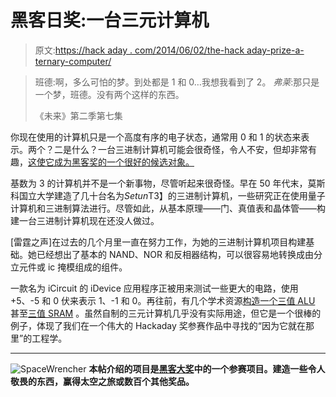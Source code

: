 # 黑客日奖:一台三元计算机

> 原文:[https://hack aday . com/2014/06/02/the-hack aday-prize-a-ternary-computer/](https://hackaday.com/2014/06/02/the-hackaday-prize-a-ternary-computer/)

> 班德:啊，多么可怕的梦。到处都是 1 和 0…我想我看到了 2。
> *弗莱*:那只是一个梦，班德。没有两个这样的东西。
> 
> 《未来》第二季第七集

你现在使用的计算机只是一个高度有序的电子状态，通常用 0 和 1 的状态来表示。两个？二是什么？一台三进制计算机可能会很奇怪，令人不安，但却非常有趣，[这使它成为黑客奖的一个很好的候选对象。](http://hackaday.io/project/1043-Base-3--Ternary-Computer-from-scratch.)

基数为 3 的计算机并不是一个新事物，尽管听起来很奇怪。早在 50 年代末，莫斯科国立大学建造了几十台名为*Setun*T3】的三进制计算机，一些研究正在使用量子计算机和三进制算法进行。尽管如此，从基本原理——门、真值表和晶体管——构建一台三进制计算机现在还没人做过。

[雷霆之声]在过去的几个月里一直在努力工作，为她的三进制计算机项目构建基础。她已经想出了基本的 NAND、NOR 和反相器结构，可以很容易地转换成由分立元件或 ic 掩模组成的组件。

一款名为 iCircuit 的 iDevice 应用程序正被用来测试一些更大的电路，使用+5、-5 和 0 伏来表示 1、-1 和 0。再往前，有几个学术资源[构造一个三值 ALU](http://www.setit.rnu.tn/last_edition/setit2005/electronique/312.pdf) 甚至[三值 SRAM](http://ieeexplore.ieee.org/xpl/login.jsp?tp=&arnumber=6398121&url=http%3A%2F%2Fieeexplore.ieee.org%2Fxpls%2Fabs_all.jsp%3Farnumber%3D6398121) 。虽然自制的三元计算机几乎没有实际用途，但它是一个很棒的例子，体现了我们在一个伟大的 Hackaday 奖参赛作品中寻找的“因为它就在那里”的工程学。

* * *

![SpaceWrencher](../Images/4892437613088ab3882681a2ec04a2bb.png) **本帖介绍的项目是[黑客大奖](http://hackaday.io/prize)中的一个参赛项目。建造一些令人敬畏的东西，赢得太空之旅或数百个其他奖品。**